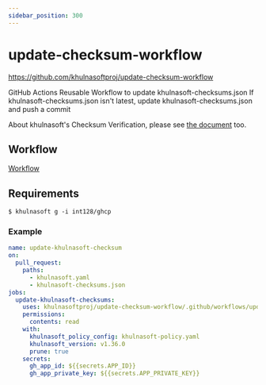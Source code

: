 ```yaml
---
sidebar_position: 300
---
```


# update-checksum-workflow

https://github.com/khulnasoftproj/update-checksum-workflow

GitHub Actions Reusable Workflow to update khulnasoft-checksums.json
If khulnasoft-checksums.json isn't latest, update khulnasoft-checksums.json and push a commit

About khulnasoft's Checksum Verification, please see [the document](/docs/reference/security/checksum) too.

## Workflow

[Workflow](https://github.com/khulnasoftproj/update-checksum-workflow/blob/main/.github/workflows/update-checksum.yaml)

## Requirements

```console
$ khulnasoft g -i int128/ghcp
```

### Example

```yaml
name: update-khulnasoft-checksum
on:
  pull_request:
    paths:
      - khulnasoft.yaml
      - khulnasoft-checksums.json
jobs:
  update-khulnasoft-checksums:
    uses: khulnasoftproj/update-checksum-workflow/.github/workflows/update-checksum.yaml@f637ff2417a258303aeec16a7fa7a1a7a8bda020 # v0.1.3
    permissions:
      contents: read
    with:
      khulnasoft_policy_config: khulnasoft-policy.yaml
      khulnasoft_version: v1.36.0
      prune: true
    secrets:
      gh_app_id: ${{secrets.APP_ID}}
      gh_app_private_key: ${{secrets.APP_PRIVATE_KEY}}
```
